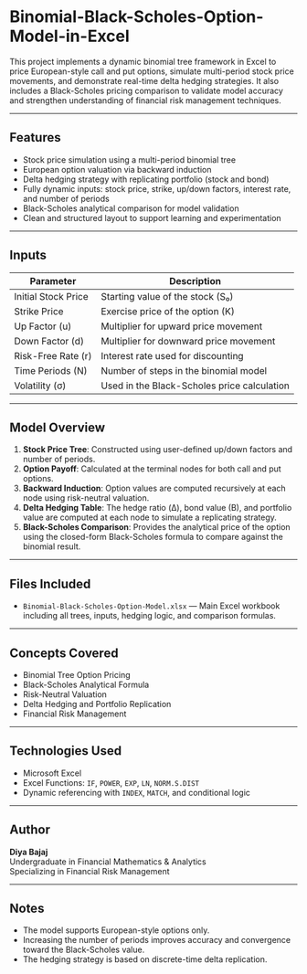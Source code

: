 # Binomial-Black-Scholes-Option-Model-in-Excel

This project implements a dynamic binomial tree framework in Excel to price European-style call and put options, simulate multi-period stock price movements, and demonstrate real-time delta hedging strategies. It also includes a Black-Scholes pricing comparison to validate model accuracy and strengthen understanding of financial risk management techniques.

---

## Features

- Stock price simulation using a multi-period binomial tree
- European option valuation via backward induction
- Delta hedging strategy with replicating portfolio (stock and bond)
- Fully dynamic inputs: stock price, strike, up/down factors, interest rate, and number of periods
- Black-Scholes analytical comparison for model validation
- Clean and structured layout to support learning and experimentation

---

## Inputs

| Parameter           | Description                                |
|---------------------|--------------------------------------------|
| Initial Stock Price | Starting value of the stock (S₀)           |
| Strike Price        | Exercise price of the option (K)           |
| Up Factor (u)       | Multiplier for upward price movement       |
| Down Factor (d)     | Multiplier for downward price movement     |
| Risk-Free Rate (r)  | Interest rate used for discounting         |
| Time Periods (N)    | Number of steps in the binomial model      |
| Volatility (σ)      | Used in the Black-Scholes price calculation|

---

## Model Overview

1. **Stock Price Tree**: Constructed using user-defined up/down factors and number of periods.
2. **Option Payoff**: Calculated at the terminal nodes for both call and put options.
3. **Backward Induction**: Option values are computed recursively at each node using risk-neutral valuation.
4. **Delta Hedging Table**: The hedge ratio (Δ), bond value (B), and portfolio value are computed at each node to simulate a replicating strategy.
5. **Black-Scholes Comparison**: Provides the analytical price of the option using the closed-form Black-Scholes formula to compare against the binomial result.

---

## Files Included

- `Binomial-Black-Scholes-Option-Model.xlsx` — Main Excel workbook including all trees, inputs, hedging logic, and comparison formulas.

---

## Concepts Covered

- Binomial Tree Option Pricing
- Black-Scholes Analytical Formula
- Risk-Neutral Valuation
- Delta Hedging and Portfolio Replication
- Financial Risk Management

---

## Technologies Used

- Microsoft Excel
- Excel Functions: `IF`, `POWER`, `EXP`, `LN`, `NORM.S.DIST`
- Dynamic referencing with `INDEX`, `MATCH`, and conditional logic

---

## Author

**Diya Bajaj**  
Undergraduate in Financial Mathematics & Analytics  
Specializing in Financial Risk Management

---

## Notes

- The model supports European-style options only.
- Increasing the number of periods improves accuracy and convergence toward the Black-Scholes value.
- The hedging strategy is based on discrete-time delta replication.

